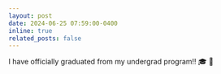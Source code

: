 ```yaml
---
layout: post
date: 2024-06-25 07:59:00-0400
inline: true
related_posts: false
---
```


I have officially graduated from my undergrad program!! :mortar_board: :confetti_ball:
